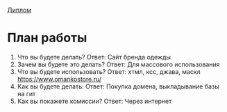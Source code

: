 [Диплом](https://ru.yougile.com/board/vjfjaqh55uzz)

# План работы
1. Что вы будете делать? Ответ: Сайт бренда одежды
2. Зачем вы будете это делать? Ответ: Для массового использования
3. Что вы будете использовать? Ответ: хтмл, ксс, джава, маскл https://www.omankostore.ru/
4. Как вы будете делать: Ответ: Покупка домена, выкладывание базы на гит
5. Как вы покажете комиссии? Ответ: Через интернет 
